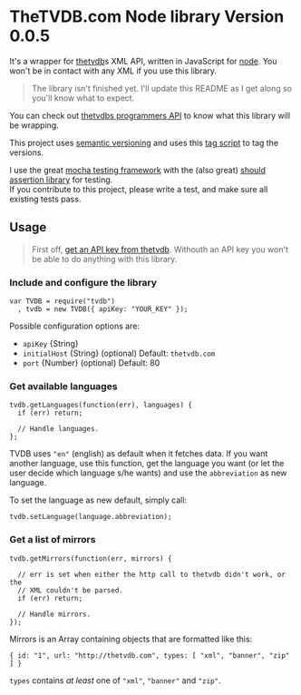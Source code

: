 # TheTVDB.com Node library Version 0.0.5

It's a wrapper for [thetvdb][]s XML API, written in JavaScript for [node][].
You won't be in contact with any XML if you use this library.

> The library isn't finished yet. I'll update this README as I get along so
> you'll know what to expect.

You can check out [thetvdbs programmers API](http://thetvdb.com/wiki/index.php?title=Programmers_API)
to know what this library will be wrapping.

[node]: http://nodejs.org/
[thetvdb]: http://www.thetvdb.com/


This project uses [semantic versioning](http://semver.org/) and uses this [tag script](https://github.com/enyo/tag) to tag the versions.

I use the great [mocha testing framework](http://visionmedia.github.com/mocha/) with the (also great) [should assertion library](https://github.com/visionmedia/should.js) for testing.  
If you contribute to this project, please write a test, and make sure all existing tests pass.

## Usage

> First off, [get an API key from thetvdb](http://thetvdb.com/?tab=apiregister).
> Withouth an API key you won't be able to do anything with this library.


### Include and configure the library

    var TVDB = require("tvdb")
      , tvdb = new TVDB({ apiKey: "YOUR_KEY" });

Possible configuration options are:

  - `apiKey` {String}
  - `initialHost` {String} (optional) Default: `thetvdb.com`
  - `port` {Number} (optional) Default: 80

### Get available languages

    tvdb.getLanguages(function(err), languages) {
      if (err) return;

      // Handle languages.
    };

TVDB uses `"en"` (english) as default when it fetches data. If you want another language, use this function, get the language
you want (or let the user decide which language s/he wants) and use the `abbreviation` as new language.

To set the language as new default, simply call:

    tvdb.setLanguage(language.abbreviation);

### Get a list of mirrors

    tvdb.getMirrors(function(err, mirrors) {

      // err is set when either the http call to thetvdb didn't work, or the
      // XML couldn't be parsed.
      if (err) return;

      // Handle mirrors.
    });

Mirrors is an Array containing objects that are formatted like this:

    { id: "1", url: "http://thetvdb.com", types: [ "xml", "banner", "zip" ] }

`types` contains *at least* one of `"xml"`, `"banner"` and `"zip"`.